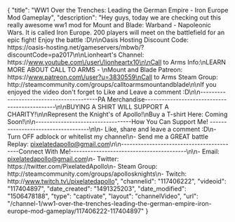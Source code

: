 {
    "title": "WW1 Over the Trenches: Leading the German Empire - Iron Europe Mod Gameplay",
    "description": "Hey guys, today we are checking out this really awesome ww1 mod for Mount and Blade: Warband - Napoleonic Wars.  It is called Iron Europe.  200 players will meet on the battlefield for an epic fight!  Enjoy the battle :D\n\nOasis Hosting Discount Code: https:\/\/oasis-hosting.net\/gameservers\/mbwb\/?discountCode=pa2017\n\nLionheart's Channel: https:\/\/www.youtube.com\/user\/lionheartx10\n\nCall to Arms Info:\nLEARN MORE ABOUT CALL TO ARMS - \nMount and Blade Patreon: https:\/\/www.patreon.com\/user?u=3830559\nCall to Arms Steam Group: http:\/\/steamcommunity.com\/groups\/calltoarmsmountandblade\n\nIf you enjoyed the video don't forget to Like and Leave a comment :D\n\n-----------------------------------------PA Merchandise----------------------------------------------\n\nBUYING A SHIRT WILL SUPPORT A CHARITY!\n\nRepresent the Knight's of Apollo!\nBuy a T-shirt Here: Coming Soon!\n\n----------------------------------How You Can Support Me! -----------------------------------\n\n- Like, share and leave a comment :D\n- Turn OFF adblock or whitelist my channel\n- Send me a GREAT battle Replay: pixelatedapollo@gmail.com\n\n------------------------------------------Connect With Me!-----------------------------------------\n\n- Email: pixelatedapollo@gmail.com\n- Twitter: https:\/\/twitter.com\/PixelatedApollo\n- Steam Group:  http:\/\/steamcommunity.com\/groups\/apollosknights\n- Twitch: http:\/\/www.twitch.tv\/pixelatedapollo",
    "channelid": "117406222",
    "videoid": "117404897",
    "date_created": "1491325203",
    "date_modified": "1506478188",
    "type": "captivate",
    "layout": "channelVideo",
    "url": "\/channel-1\/ww1-over-the-trenches-leading-the-german-empire-iron-europe-mod-gameplay\/117406222-117404897"
}
